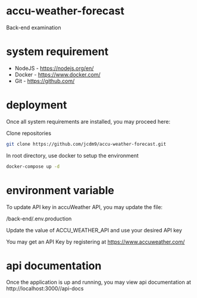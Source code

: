 # accu-weather-forecast
Back-end examination


# system requirement
* NodeJS - https://nodejs.org/en/
* Docker - https://www.docker.com/
* Git - https://github.com/


# deployment
Once all system requirements are installed, you may proceed here:

Clone repositories
```bash
git clone https://github.com/jcdm9/accu-weather-forecast.git
```

In root directory, use docker to setup the environment
```bash
docker-compose up -d
```

# environment variable
To update API key in accuWeather API, you may update the file: 

/back-end/.env.production

Update the value of ACCU_WEATHER_API and use your desired API key

You may get an API Key by registering at https://www.accuweather.com/

# api documentation

Once the application is up and running, you may view api documentation at http://localhost:3000//api-docs